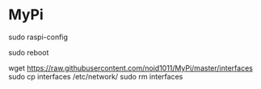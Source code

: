 # MyPi

sudo raspi-config

sudo reboot

wget https://raw.githubusercontent.com/noid1011/MyPi/master/interfaces
sudo cp interfaces /etc/network/
sudo rm interfaces
